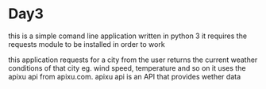 # Day3
this is a simple comand line application written in python 3 
it requires the requests module to be installed in order to work

this application requests for a city from the user returns the current weather conditions of that city eg. wind speed, temperature and so on
it uses the apixu api from apixu.com. 
apixu api is an API that provides wether data
